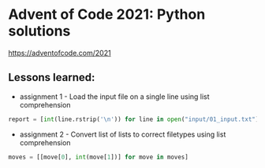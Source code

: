 # Advent of Code 2021: Python solutions
https://adventofcode.com/2021

## Lessons learned:
* assignment 1 - Load the input file on a single line using list comprehension

```python
report = [int(line.rstrip('\n')) for line in open("input/01_input.txt")]
```

* assignment 2 - Convert list of lists to correct filetypes using list comprehension

```python
moves = [[move[0], int(move[1])] for move in moves]
```